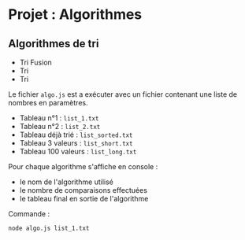 # Projet : Algorithmes

## Algorithmes de tri

* Tri Fusion
* Tri 
* Tri

Le fichier `algo.js` est a exécuter avec un fichier contenant une liste de nombres en paramètres.

* Tableau n°1 : `list_1.txt`
* Tableau n°2 : `list_2.txt`
* Tableau déjà trié : `list_sorted.txt`
* Tableau 3 valeurs : `list_short.txt`
* Tableau 100 valeurs : `list_long.txt`

Pour chaque algorithme s'affiche en console :
* le nom de l'algorithme utilisé
* le nombre de comparaisons effectuées
* le tableau final en sortie de l'algorithme

Commande :
```
node algo.js list_1.txt
```